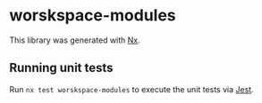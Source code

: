 # worskspace-modules

This library was generated with [Nx](https://nx.dev).

## Running unit tests

Run `nx test worskspace-modules` to execute the unit tests via [Jest](https://jestjs.io).
